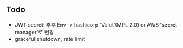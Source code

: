



## Todo
- JWT secret: 추후 Env -> hashicorp 'Valut'(MPL 2.0) or AWS 'secret manager'로 변경
- graceful shutdown, rate limit
